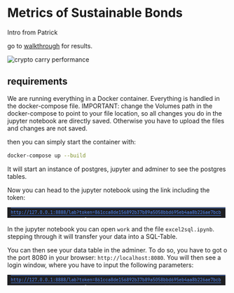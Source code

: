 # Metrics of Sustainable Bonds

Intro from Patrick

go to [walkthrough](./Data/green_metrics_sustainable_bonds.ipynb) for results.

![crypto carry performance](output/figures/carry-pnl.png "crypto carry performance")

## requirements

We are running everything in a Docker container. Everything is handled in the docker-compose file. 
IMPORTANT: change the Volumes path in the docker-compose to point to your file location, so all changes you do in the jupyter notebook are directly saved. Otherwise you have to upload the files and changes are not saved.

then you can simply start the container with:
```bash
docker-compose up --build
```
It will start an instance of postgres, jupyter and adminer to see the postgres tables.

Now you can head to the jupyter notebook using the link including the token:

![jupyter link](README_images/jupyter_link.PNG "jupyter link")

In the jupyter notebook you can open `work` and the file `excel2sql.ipynb`. stepping through it will transfer your data into a SQL-Table. 

You can then see your data table in the adminer. To do so, you have to got o the port 8080 in your browser: `http://localhost:8080`. You will then see a login window, where you have to input the following parameters:

![jupyter link](README_images/jupyter_link.PNG "jupyter link")
